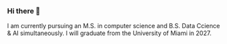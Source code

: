### Hi there 👋

I am currently pursuing an M.S. in computer science and B.S. Data Ccience & AI simultaneously. I will graduate from the University of Miami in 2027.
